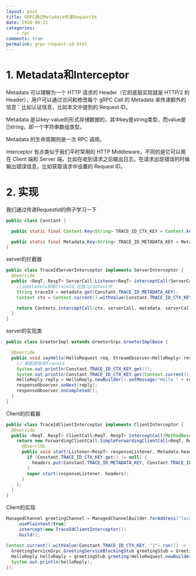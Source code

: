 ```yaml
---
layout: post
title: GRPC通过Metadata传递RequestId
date: 2020-06-22
categories:
    - rpc
comments: true
permalink: grpc-request-id.html
---
```


# 1. Metadata和Interceptor

Metadata 可以理解为一个 HTTP 请求的 Header（它的底层实现就是 HTTP/2 的 Header），用户可以通过访问和修改每个 gRPC Call 的 Metadata 来传递额外的信息：比如认证信息，比如本文中提到的 Request ID。

Metadata 是以key-value的形式存储数据的，其中key是string类型，而value是[]string，即一个字符串数组类型。

Metadata 的生命周期则是一次 RPC 调用。

Interceptor 有点类似于我们平时常用的 HTTP Middleware，不同的是它可以用在 Client 端和 Server 端。比如在收到请求之后输出日志，在请求出现错误的时候输出错误信息，比如获取请求中设置的 Request ID。

# 2. 实现
我们通过传递RequestId的例子学习一下

```java
public class Constant {

  public static final Context.Key<String> TRACE_ID_CTX_KEY = Context.key("traceId");

  public static final Metadata.Key<String> TRACE_ID_METADATA_KEY = Metadata.Key.of("traceId", ASCII_STRING_MARSHALLER);
}
```

server的拦截器

```java
public class TraceIdServerInterceptor implements ServerInterceptor {
  @Override
  public <ReqT, RespT> ServerCall.Listener<ReqT> interceptCall(ServerCall<ReqT, RespT> serverCall, Metadata metadata, ServerCallHandler<ReqT, RespT> serverCallHandler) {
    //从metadata获取traceId,在放入context中
    String traceId = metadata.get(Constant.TRACE_ID_METADATA_KEY);
    Context ctx = Context.current().withValue(Constant.TRACE_ID_CTX_KEY, traceId);

    return Contexts.interceptCall(ctx, serverCall, metadata, serverCallHandler);
  }
}
```

server的实现类

```java
public class GreeterImpl extends GreeterGrpc.GreeterImplBase {

  @Override
  public void sayHello(HelloRequest req, StreamObserver<HelloReply> responseObserver) {
    // 都能获取到traceId
    System.out.println(Constant.TRACE_ID_CTX_KEY.get());
    System.out.println(Constant.TRACE_ID_CTX_KEY.get(Context.current()));
    HelloReply reply = HelloReply.newBuilder().setMessage("Hello " + req.getName()).build();
    responseObserver.onNext(reply);
    responseObserver.onCompleted();
  }
}
```

Client的拦截器

```java
public class TraceIdClientInterceptor implements ClientInterceptor {
  @Override
  public <ReqT, RespT> ClientCall<ReqT, RespT> interceptCall(MethodDescriptor<ReqT, RespT> methodDescriptor, CallOptions callOptions, Channel channel) {
    return new ForwardingClientCall.SimpleForwardingClientCall<ReqT, RespT>(channel.newCall(methodDescriptor, callOptions)) {
      @Override
      public void start(Listener<RespT> responseListener, Metadata headers) {
        if (Constant.TRACE_ID_CTX_KEY.get() != null) {
          headers.put(Constant.TRACE_ID_METADATA_KEY, Constant.TRACE_ID_CTX_KEY.get());
        }
        super.start(responseListener, headers);
      }
    };
  }
}
```

Client的实现

```java
ManagedChannel greetingChannel = ManagedChannelBuilder.forAddress("localhost", 9099)
    .usePlaintext(true)
    .intercept(new TraceIdClientInterceptor())
    .build();
    
Context.current().withValue(Constant.TRACE_ID_CTX_KEY, "1").run(() -> {
  GreetingServiceGrpc.GreetingServiceBlockingStub greetingStub = GreetingServiceGrpc.newBlockingStub(greetingChannel).withCallCredentials(callCredential);
  HelloReply helloReply = greetingStub.greeting(HelloRequest.newBuilder().setName("Edgar").build());
  System.out.println(helloReply);
});
```
